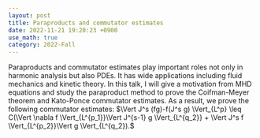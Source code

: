 ```yaml
---
layout: post
title: Paraproducts and commutator estimates
date: 2022-11-21 19:20:23 +0900
use_math: true
category: 2022-Fall
---
```

Paraproducts and commutator estimates play important roles not only in harmonic analysis but also PDEs. It has wide applications including fluid mechanics and kinetic theory. In this talk, I will give a motivation from MHD equations and study the paraproduct method to prove the Coifman-Meyer theorem and Kato-Ponce commutator estimates. 
As a result, we prove the following commutator estimates: 
$\Vert J^s (fg)-f(J^s g) \Vert_{L^p} \leq C(\Vert \nabla f \Vert_{L^{p_1}}\Vert J^{s-1} g \Vert_{L^{q_2}}  +  \Vert J^s f \Vert_{L^{p_2}}\Vert g \Vert_{L^{q_2}).$ 
